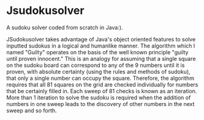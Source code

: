 # Jsudokusolver
A sudoku solver coded from scratch in Java:).

JSudokusolver takes advantage of Java's object oriented features to solve inputted sudokus in a logical and humanlike manner. The algorithm which
I named "Guilty" operates on the basis of the well known principle "guilty until proven innocent." This is an analogy for assuming that a single
square on the sudoku board can correspond to any of the 9 numbers until it is proven, with absolute certainty (using the rules and methods of
sudoku), that only a single number can occupy the square. Therefore, the algorithm requires that all 81 squares on the grid are checked 
individually for numbers that be certainly filled in. Each sweep of 81 checks is known as an iteration. More than 1 iteration to solve the sudoku
is required when the addition of numbers in one sweep leads to the discovery of other numbers in the next sweep and so forth. 

